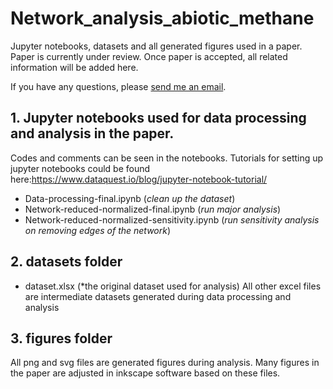 # Network_analysis_abiotic_methane
Jupyter notebooks, datasets and all generated figures used in a paper. Paper is currently under review. Once paper is accepted, all related information will be added here.

If you have any questions, please [send me an email](mailto:fanghuang007@gmail.com).

## 1. Jupyter notebooks used for data processing and analysis in the paper.

Codes and comments can be seen in the notebooks. Tutorials for setting up jupyter notebooks could be found here:https://www.dataquest.io/blog/jupyter-notebook-tutorial/
- Data-processing-final.ipynb (*clean up the dataset*)
- Network-reduced-normalized-final.ipynb (*run major analysis*) 
- Network-reduced-normalized-sensitivity.ipynb (*run sensitivity analysis on removing edges of the network*)

## 2. datasets folder
- dataset.xlsx (*the original dataset used for analysis)
All other excel files are intermediate datasets generated during data processing and analysis

## 3. figures folder
All png and svg files are generated figures during analysis. Many figures in the paper are adjusted in inkscape software based on these files.  
